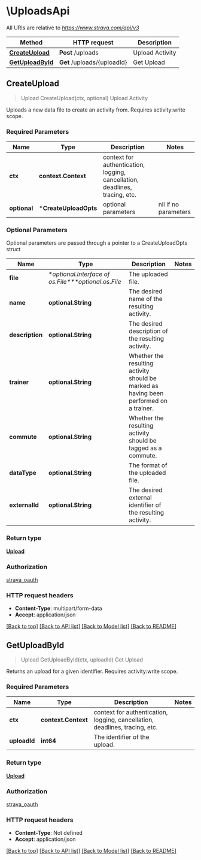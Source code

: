 # \UploadsApi

All URIs are relative to *https://www.strava.com/api/v3*

Method | HTTP request | Description
------------- | ------------- | -------------
[**CreateUpload**](UploadsApi.md#CreateUpload) | **Post** /uploads | Upload Activity
[**GetUploadById**](UploadsApi.md#GetUploadById) | **Get** /uploads/{uploadId} | Get Upload



## CreateUpload

> Upload CreateUpload(ctx, optional)
Upload Activity

Uploads a new data file to create an activity from. Requires activity:write scope.

### Required Parameters


Name | Type | Description  | Notes
------------- | ------------- | ------------- | -------------
**ctx** | **context.Context** | context for authentication, logging, cancellation, deadlines, tracing, etc.
 **optional** | ***CreateUploadOpts** | optional parameters | nil if no parameters

### Optional Parameters

Optional parameters are passed through a pointer to a CreateUploadOpts struct


Name | Type | Description  | Notes
------------- | ------------- | ------------- | -------------
 **file** | **optional.Interface of *os.File****optional.*os.File**| The uploaded file. | 
 **name** | **optional.String**| The desired name of the resulting activity. | 
 **description** | **optional.String**| The desired description of the resulting activity. | 
 **trainer** | **optional.String**| Whether the resulting activity should be marked as having been performed on a trainer. | 
 **commute** | **optional.String**| Whether the resulting activity should be tagged as a commute. | 
 **dataType** | **optional.String**| The format of the uploaded file. | 
 **externalId** | **optional.String**| The desired external identifier of the resulting activity. | 

### Return type

[**Upload**](Upload.md)

### Authorization

[strava_oauth](../README.md#strava_oauth)

### HTTP request headers

- **Content-Type**: multipart/form-data
- **Accept**: application/json

[[Back to top]](#) [[Back to API list]](../README.md#documentation-for-api-endpoints)
[[Back to Model list]](../README.md#documentation-for-models)
[[Back to README]](../README.md)


## GetUploadById

> Upload GetUploadById(ctx, uploadId)
Get Upload

Returns an upload for a given identifier. Requires activity:write scope.

### Required Parameters


Name | Type | Description  | Notes
------------- | ------------- | ------------- | -------------
**ctx** | **context.Context** | context for authentication, logging, cancellation, deadlines, tracing, etc.
**uploadId** | **int64**| The identifier of the upload. | 

### Return type

[**Upload**](Upload.md)

### Authorization

[strava_oauth](../README.md#strava_oauth)

### HTTP request headers

- **Content-Type**: Not defined
- **Accept**: application/json

[[Back to top]](#) [[Back to API list]](../README.md#documentation-for-api-endpoints)
[[Back to Model list]](../README.md#documentation-for-models)
[[Back to README]](../README.md)

